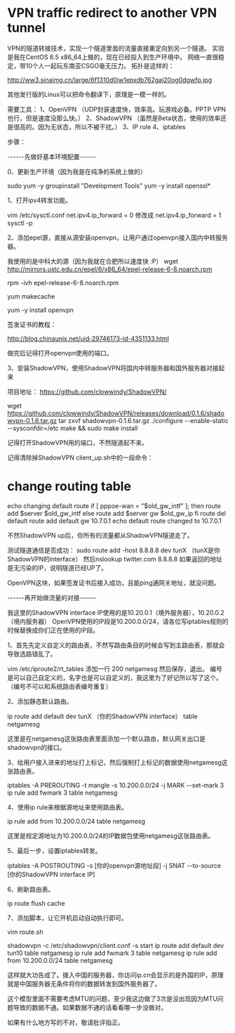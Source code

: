 # VPN traffic redirect to another VPN tunnel
VPN的隧道转接技术，实现一个隧道里面的流量直接重定向到另一个隧道。
实验是我在CentOS 6.5 x86_64上做的，现在已经投入到生产环境中。
网络一直很稳定，带10个人一起玩东南亚CSGO毫无压力。
拓扑是这样的：

http://ww3.sinaimg.cn/large/6f1310d0jw1epxdb762gaj20og0dgwfp.jpg

其他发行版的Linux可以把命令翻译下，原理是一模一样的。

需要工具：
1、OpenVPN （UDP封装速度快，效率高。玩游戏必备。PPTP VPN也行，但是速度没那么快。）
2、ShadowVPN （虽然是Beta状态，使用的效率还是很高的。因为无状态，所以不被干扰。）
3、IP rule
4、iptables

步骤：

------先做好基本环境配置------

0、更新生产环境（因为我是在纯净的系统上做的）

sudo yum -y groupinstall "Development Tools"
yum -y install openssl*

1、打开ipv4转发功能。

vim /etc/sysctl.conf
net.ipv4.ip_forward = 0 修改成 net.ipv4.ip_forward = 1
sysctl -p

2、添加epel源，直接从源安装openvpn，让用户通过openvpn接入国内中转服务器。

我使用的是中科大的源（因为我就在合肥所以速度快 :P）
wget http://mirrors.ustc.edu.cn/epel/6/x86_64/epel-release-6-8.noarch.rpm

rpm -ivh epel-release-6-8.noarch.rpm

yum makecache

yum -y install openvpn

签发证书的教程：

http://blog.chinaunix.net/uid-29746173-id-4351133.html

做完后记得打开openvpn使用的端口。

3、安装ShadowVPN，使用ShadowVPN将国内中转服务器和国外服务器对接起来

项目地址： https://github.com/clowwindy/ShadowVPN/

wget https://github.com/clowwindy/ShadowVPN/releases/download/0.1.6/shadowvpn-0.1.6.tar.gz
tar zxvf shadowvpn-0.1.6.tar.gz
./configure --enable-static --sysconfdir=/etc
make && sudo make install

记得打开ShadowVPN用的端口，不然隧道起不来。

记得清除掉ShadowVPN client_up.sh中的一段命令：

# change routing table
echo changing default route
if [ pppoe-wan = "$old_gw_intf" ]; then
route add $server $old_gw_intf
else
route add $server gw $old_gw_ip
fi
route del default
route add default gw 10.7.0.1
echo default route changed to 10.7.0.1

不然ShadowVPN up后，你所有的流量都从ShadowVPN隧道走了。

测试隧道通信是否成功：
sudo route add -host 8.8.8.8 dev tunX （tunX是你ShadowVPN的interface）
然后nslookup twitter.com 8.8.8.8
如果返回的地址是无污染的IP，说明隧道已经UP了。

OpenVPN这块，如果签发证书后接入成功，且能ping通网关地址，就没问题。

------再开始做流量的对接------

我这里的ShadowVPN interface IP使用的是10.20.0.1（境外服务器），10.20.0.2（境内服务器）
OpenVPN使用的IP段是10.200.0.0/24，请各位写iptables规则的时候替换成你们正在使用的IP段。

1、首先先定义自定义的路由表，不然写路由条目的时候会写到主路由表，那就会导致选路错乱了。

vim /etc/iproute2/rt_tables
添加一行
200 netgamesg 
然后保存，退出。
编号是可以自己自定义的，名字也是可以自定义的，我这里为了好记所以写了这个。
（编号不可以和系统路由表编号重复）

2、添加静态默认路由。

ip route add default dev tunX （你的ShadowVPN interface） table netgamesg

这里是在netgamesg这张路由表里面添加一个默认路由，默认网关出口是shadowvpn的接口。

3、给用户接入进来的地址打上标记，然后强制打上标记的数据使用netgamesg这张路由表。

iptables -A PREROUTING -t mangle -s 10.200.0.0/24 -j MARK --set-mark 3
ip rule add fwmark 3 table netgamesg

4、使用ip rule来根据源地址来使用路由表。

ip rule add from 10.200.0.0/24 table netgamesg

这里是规定源地址为10.200.0.0/24的IP数据包使用netgamesg这张路由表。

5、最后一步，设置iptables转发。

iptables -A POSTROUTING -s [你的openvpn源地址段] -j SNAT --to-source [你的ShadowVPN interface IP]

6、刷新路由表。

ip route flush cache

7、添加脚本，让它开机启动自动执行即可。

vim route.sh

shadowvpn -c /etc/shadowvpn/client.conf -s start
ip route add default dev tun10 table netgamesg
ip rule add fwmark 3 table netgamesg
ip rule add from 10.200.0.0/24 table netgamesg

这样就大功告成了。拨入中国的服务器，你访问ip.cn会显示的是外国的IP，原理就是中国服务器无条件将你的数据转发到国外服务器了。

这个模型里面不需要考虑MTU的问题，至少我这边做了3次是没出现因为MTU问题导致的数据不通。如果数据不通的话看看哪一步没做对。

如果有什么地方写的不对，敬请批评指正。
